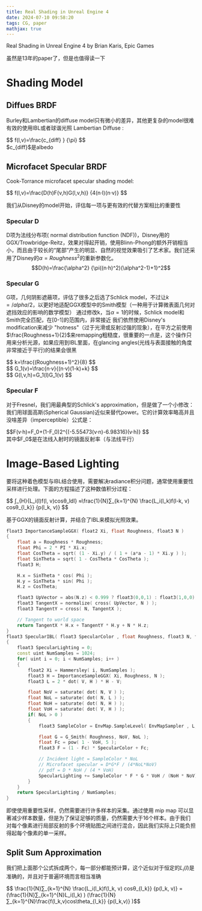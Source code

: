 ```yaml
---
title: Real Shading in Unreal Engine 4
date: 2024-07-10 09:58:20
tags: CG, paper
mathjax: true
---
```


Real Shading in Unreal Engine 4
by Brian Karis, Epic Games

虽然是13年的paper了，但是也值得读一下

# Shading Model

## Diffues BRDF

Burley和Lambertian的diffuse model只有微小的差异，其他更复杂的model很难有效的使用IBL或者球谐光照
Lambertian Diffuse :
<div>$$ f(l,v)=\frac{c_{diff} } {\pi} $$</div>
$c_{diff}$是albedo

## Microfacet Specular BRDF

Cook-Torrance microfacet specular shading model:
<div>$$ f(l,v)=\frac{D(h)F(v,h)G(l,v,h)} {4(n·l)(n·v)} $$</div>

我们从Disney的model开始，评估每一项与更有效的代替方案相比的重要性


### Specular D
D项为法线分布项( normal distribution function (NDF))，Disney用的GGX/Trowbridge-Reitz，效果对得起开销，使用Blinn-Phong的额外开销相当小，而且由于较长的“尾部”产生的明显、自然的视觉效果吸引了艺术家。我们还采用了Disney的$α = Roughness^2$的重新参数化。
$$D(h)=\frac{\alpha^2} {\pi((n·h)^2)(\alpha^2-1)+1}^2$$

### Specular G
G项，几何阴影遮蔽项，评估了很多之后选了Schlick model，不过让$k=/alpha /2$，以更好地适配GGX模型中的Smith模型（一种用于计算微表面几何对遮挡效应的影响的数学模型）
通过修改k，当$\alpha=1$的时候，Schlick model和Smith完全匹配，在[0-1]的范围内，非常接近
我们依然使用Disney's modification来减少 "hotness"（过于光滑或反射过强的现象），在平方之前使用$\frac{Roughness+1}{2}$来remapping粗糙度，很重要的一点是，这个操作只用来分析光源，如果应用到IBL里面，在glancing angles(光线与表面接触的角度非常接近于平行)的结果会很黑
<div>$$ k=\frac{(Roughness+1)^2}{8} $$</div>
<div>$$ G_1(v)=\frac{n·v}{(n·v)(1-k)+k} $$</div>
<div>$$ G(l,v,h)=G_1(l)G_1(v) $$</div>

### Specular F
对于Fresnel，我们用最典型的Schlick's approximation，但是做了一个小修改：我们用球面高斯(Spherical Gaussian)近似来替代power。它的计算效率略高并且没啥差异（imperceptible）公式是：
<div> $$F(v·h)=F_0+(1-F_0)2^{(-5.55473(v·n)-6.98316)(v·h)} $$</div>
其中$F_0$是在法线入射时的镜面反射率（与法线平行）

# Image-Based Lighting

要将这种着色模型与IBL结合使用，需要解决radiance积分问题，通常使用重要性采样进行处理。下面的方程描述了这种数值积分过程：
<div>$$ ∫_{H}{L_i(l)f(l, v)cosθ_ldl} ≈\frac{1}{N}∑_{k=1}^{N} \frac{L_i(l_k)f(l-k, v) cosθ_{l_k}} {p(l_k, v)} $$</div>

基于GGX的镜面反射计算，并结合了IBL来模拟光照效果。
```C++
float3 ImportanceSampleGGX( float2 Xi, float Roughness, float3 N )
{
    float a = Roughness * Roughness;
    float Phi = 2 * PI * Xi.x;
    float CosTheta = sqrt( (1 - Xi.y) / ( 1 + (a*a - 1) * Xi.y ) );
    float SinTheta = sqrt( 1 - CosTheta * CosTheta );
    float3 H;

    H.x = SinTheta * cos( Phi );
    H.y = SinTheta * sin( Phi );
    H.z = CosTheta;

    float3 UpVector = abs(N.z) < 0.999 ? float3(0,0,1) : float3(1,0,0);
    float3 TangentX = normalize( cross( UpVector, N ) );
    float3 TangentY = cross( N, TangentX );

    // Tangent to world space
    return TangentX * H.x + TangentY * H.y + N * H.z;
}
float3 SpecularIBL( float3 SpecularColor , float Roughness, float3 N, float3 V )
{
    float3 SpecularLighting = 0;
    const uint NumSamples = 1024;
    for( uint i = 0; i < NumSamples; i++ )
    {
        float2 Xi = Hammersley( i, NumSamples );
        float3 H = ImportanceSampleGGX( Xi, Roughness, N );
        float3 L = 2 * dot( V, H ) * H - V;

        float NoV = saturate( dot( N, V ) );
        float NoL = saturate( dot( N, L ) );
        float NoH = saturate( dot( N, H ) );
        float VoH = saturate( dot( V, H ) );
        if( NoL > 0 )
        {
            float3 SampleColor = EnvMap.SampleLevel( EnvMapSampler , L, 0 ).rgb;

            float G = G_Smith( Roughness, NoV, NoL );
            float Fc = pow( 1 - VoH, 5 );
            float3 F = (1 - Fc) * SpecularColor + Fc;

            // Incident light = SampleColor * NoL
            // Microfacet specular = D*G*F / (4*NoL*NoV)
            // pdf = D * NoH / (4 * VoH)
            SpecularLighting += SampleColor * F * G * VoH / (NoH * NoV);
        }
    }
    return SpecularLighting / NumSamples;
}
```
即使使用重要性采样，仍然需要进行许多样本的采集。通过使用 mip map 可以显著减少样本数量，但是为了保证足够的质量，仍然需要大于16个样本。由于我们对每个像素进行局部反射的多个环境贴图之间进行混合，因此我们实际上只能负担得起每个像素的单一采样。

## Split Sum Approximation
我们把上面那个公式拆成两个，每一部分都能预计算，这个近似对于恒定的$L_i(l)$是准确的，并且对于普遍环境而言相当准确
<div>$$ \frac{1}{N}∑_{k=1}^{N} \frac{L_i(l_k)f(l_k, v) cosθ_{l_k}} {p(l_k, v)} = (\frac{1}{N}∑_{k=1}^{N}L_i(l_k) ) (\frac{1}{N}∑_{k=1}^{N}\frac{f(l_k,v)cos\theta_{l_k}} {p(l_k,v)} )$$</div>
